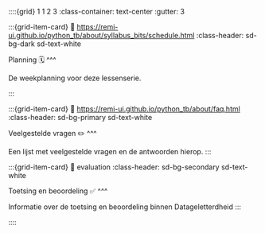 ::::{grid} 1 1 2 3
:class-container: text-center
:gutter: 3

:::{grid-item-card}
:link: https://remi-ui.github.io/python_tb/about/syllabus_bits/schedule.html
:class-header: sd-bg-dark sd-text-white

Planning 🗓
^^^

De weekplanning voor deze lessenserie.

:::

:::{grid-item-card}
:link: https://remi-ui.github.io/python_tb/about/faq.html
:class-header: sd-bg-primary sd-text-white

Veelgestelde vragen ✏️
^^^

Een lijst met veelgestelde vragen en de antwoorden hierop.
:::

:::{grid-item-card}
:link: evaluation
:class-header: sd-bg-secondary sd-text-white

Toetsing en beoordeling ✅
^^^

Informatie over de toetsing en beoordeling binnen Datageletterdheid
:::

::::
